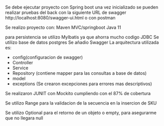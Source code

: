 Se debe ejecutar proyecto con Spring boot
una vez inicializado se pueden realizar pruebas del back con la siguiente URL de swagger 
http://localhost:8080/swagger-ui.html o con postman


Se realizo proyecto con:
Maven
MVC/springboot
Java 11

para persistencia se utilizo MyIbatis ya que ahorra mucho codigo JDBC
Se utilizo base de datos postgres
Se añadio Swagger
La arquitectura utilizada es:
- config(configuracion de swagger)
- Controller
- Service
- Repository (contiene mapper para las consultas a base de datos)
- model
- exceptions (Se crearon excepciones para errores mas descriptivos)

Se realizaron JUNIT con Mockito cumpliendo con el 87% de cobertura

Se utilizo Range para la validacion de la secuencia en la insercion de SKU

Se utilizo Optional para el retorno de un objeto o empty, para asegurarme que no llegara null
